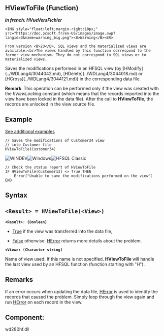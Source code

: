 


## HViewToFile (Function)

***In french: HVueVersFichier***

<DIV class="specObsolete">
	<IMG style="float:left;margin-right:10px;" src="https://doc.pcsoft.fr/en-US/images/image.awp?langid=3&name=warning_big.png"><B>Warning</B><BR>
	From version <B>20</B>, SQL views and the materialized views are available.<br>The views handled by this function correspond to the former view mechanism. They do not correspond to SQL views or to materialized views. 
</DIV><a name="XUse"></a>
<a name="Use"></a>
<a name="description"></a>
Saves the modifications performed in an HFSQL view (by [HModify](../WDLang4/3044042.md), [HDelete](../WDLang4/3044018.md) or [HCross](../WDLang4/3044121.md)) in the corresponding data file.

**Remark**: This operation can be performed only if the view was created with the *hViewLocking* constant (which means that the records imported into the view have been locked in the data file). After the call to **HViewToFile**, the records are unlocked in the view source file.

<a name="Example1"></a>
<a name="sample_code"></a>

## Example
<a class="notetitle" target="_blank" href="$DOC$=1000003044021&name=hviewtofile_function&product=WD">See additional examples</a>

```wl
// Saves the modifications of Customer34 view
// into Customer file
HViewToFile(Customer34)
```


<a name="Example2"></a>
![WINDEV](https://doc.pcsoft.fr/ext/images/us/WD.png)![Windows](https://doc.pcsoft.fr/ext/images/us/WINDOWS.png)![HFSQL Classic](https://doc.pcsoft.fr/ext/images/us/HF.png) 
```wl
// Check the status report of HViewToFile
IF HViewToFile(Customer13) <> True THEN
	Error("Unable to save the modifications performed on the view")
END
```

<a name="XSYNTAX"></a>
<a name="SYNTAX1"></a>

## Syntax

`<Result> = HViewToFile(<View>)`
---

**`<Result>: (Boolean)`**



- <u><u><u><u>True</u></u></u></u> if the view was transferred into the data file,

- <u><u><u><u>False</u></u></u></u> otherwise. [HError](../WDLang4/3044088.md) returns more details about the problem.




**`<View>: (Character string)`**

Name of view used. If this name is not specified, **HViewToFile** will handle the last view used by an HFSQL function (function starting with "H").  



<a name="NOTE0"></a>
<a name="NOTE0_1"></a>

## Remarks
If an error occurs when updating the data file, [HError](../WDLang4/3044088.md) is used to identify the records that caused the problem. Simply loop through the view again and run [HError](../WDLang4/3044088.md) on each record in the view.

<a name="XComponent"></a>

## Component:
wd280hf.dll
